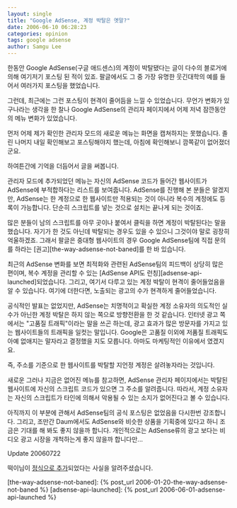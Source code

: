 ```yaml
---
layout: single
title: "Google AdSense, 계정 박탈은 옛말?"
date: 2006-06-10 06:28:23
categories: opinion
tags: google adsense
author: Samgu Lee
---
```


한동안 Google AdSense(구글 애드센스)의 계정이 박탈됐다는 글이 다수의 블로거에 의해 여기저기 포스팅 된 적이 있죠. 팔글에서도 그 중 가장 유명한 웃긴대학의 예를 들어서 여러가지 포스팅을 했었습니다.

그런데, 최근에는 그런 포스팅이 현격이 줄어듬을 느낄 수 있었습니다. 무언가 변화가 있구나라는 생각을 한 찰나 Google AdSense의 관리자 페이지에서 어제 저녁 잠깐동안의 메뉴 변화가 있었습니다.

먼저 어제 제가 확인한 관리자 모드의 새로운 메뉴는 화면을 캡쳐하지는 못했습니다. 졸린 나머지 내일 확인해보고 포스팅해야지 했는데, 아침에 확인해보니 깜쪽같이 없어졌더군요.

하여튼간에 기억을 더듬어서 글을 써봅니다.

관리자 모드에 추가되었던 메뉴는 자신의 AdSense 코드가 들어간 웹사이트가 AdSense에 부적합하다는 리스트를 보여줍니다. AdSense를 진행해 본 분들은 알겠지만, AdSense는 한 계정으로 한 웹사이트만 적용되는 것이 아니라 복수의 계정에도 등록이 가능합니다. 단순히 스크립트를 넣는 것으로 설치는 끝나게 되는 것이죠.

많은 분들이 남의 스크립트를 아무 곳이나 붙여서 클릭을 하면 계정이 박탈된다는 말을 했습니다. 자기가 한 것도 아닌데 박탈되는 경우도 있을 수 있으니 그것이야 말로 굉장히 억울하겠죠. 그래서 팔글은 중대형 웹사이트의 경우 Google AdSense팀에 직접 문의를 하라는 [권고][the-way-adsense-not-baned]를 한 바 있습니다.

최근의 AdSense 변화를 보면 최적화와 관련된 AdSense팀의 피드백이 상당히 많은 편이며, 복수 계정을 관리할 수 있는 [AdSense API도 런칭][adsense-api-launched]되었습니다. 그리고, 여기서 다루고 있는 계정 박탈이 현격이 줄어들었음을 알 수 있습니다. 여기에 더한다면, 노출되는 광고의 수가 현격하게 줄어들었습니다.

공식적인 발표는 없었지만, AdSense는 치명적이고 확실한 계정 소유자의 의도적인 실수가 아닌한 계정 박탈은 하지 않는 쪽으로 방향전환을 한 것 같습니다. 인터넷 광고 쪽에서는 "고품질 트래픽"이라는 말을 쓰곤 하는데, 광고 효과가 많은 방문자를 가지고 있는 웹사이트들의 트래픽을 일컷는 말입니다. Google은 고품질 이외에 저품질 트래픽도 아예 없애지는 말자라고 결정했을 지도 모릅니다. 아마도 마케팅적인 이유에서 였겠지요.

즉, 주소를 기준으로 한 웹사이트를 박탈할 지언정 계정은 살려놓자라는 것입니다.

새로운 그러나 지금은 없어진 메뉴를 참고하면, AdSense 관리자 페이지에서는 박탈된 웹사이트에 자신의 스크립트 코드가 있으면 그 주소를 알려줍니다. 따라서, 계정 소유자는 자신의 스크립트가 타인에 의해서 악용될 수 있는 소지가 없어진다고 볼 수 있습니다.

아직까지 이 부분에 관해서 AdSense팀의 공식 포스팅은 없었음을 다시한번 강조합니다. 그리고, 조만간 Daum에서도 AdSense와 비슷한 상품을 기획중에 있다고 하니 조금은 기대를 해 봐도 좋지 않을까 합니다. 개인적으로는 AdSense류의 광고 보다는 비디오 광고 시장을 개척하는게 좋지 않을까 합니다만...

Update 20060722

떡이님이 [정식으로 추가](http://itviewpoint.com/tt/index.php?pl=1643)되었다는 사실을 알려주셨습니다.

[the-way-adsense-not-baned]: {% post_url 2006-01-20-the-way-adsense-not-baned %}
[adsense-api-launched]: {% post_url 2006-06-01-adsense-api-launched %}
